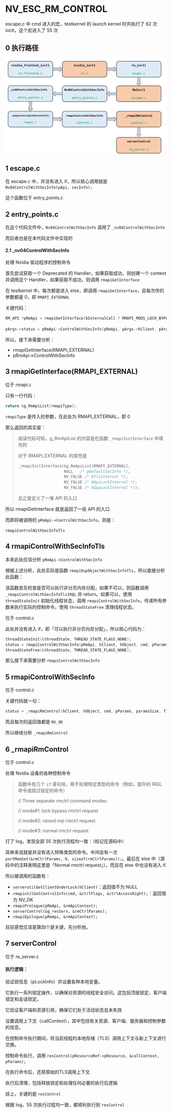 # NV_ESC_RM_CONTROL

escape.c 中 cmd 进入的宏，testkernel 的 launch kernel 时共执行了 62 次 ioctl，这个宏进入了 55 次

## 0 执行路径

![image-20231202205944474](../../img/ioctl-NV_ESC_RM_CONTROL.png)

## 1 escape.c

在 escape.c 中，并没有进入 if，所以核心调用就是 `Nv04ControlWithSecInfo(pApi, secInfo);`

这个函数位于 entry_points.c

## 2 entry_points.c

在这个代码文件中，`Nv04ControlWithSecInfo` 调用了 `_nv04ControlWithSecInfo`

而后者也是在本代码文件中实现的

#### 2.1 _nv04ControlWithSecInfo

处理 Nvidia 驱动程序的控制命令

首先尝试获取一个 Deprecated 的 Handler，如果获取成功，则创建一个 context 并调用这个 Handler，如果获取不成功，则调用 `rmapiGetInterface`

在 testkernel 中，每次都是进入 else，即调用 `rmapiGetInterface`，且每次传的参数都是 0，即 `RMAPI_EXTERNAL`

关键代码：

```c
RM_API *pRmApi = rmapiGetInterface(bInternalCall ? RMAPI_MODS_LOCK_BYPASS : RMAPI_EXTERNAL);

pArgs->status = pRmApi->ControlWithSecInfo(pRmApi, pArgs->hClient, pArgs->hObject, pArgs->cmd, pArgs->params, pArgs->paramsSize, pArgs->flags, &secInfo);
```

所以，接下来需要分析：

+ rmapiGetInterface(RMAPI_EXTERNAL)
+ pRmApi->ControlWithSecInfo

## 3 rmapiGetInterface(RMAPI_EXTERNAL)

位于 rmapi.c

只有一行代码：

```c
return &g_RmApiList[rmapiType];
```

`rmapiType` 是传入的参数，在此处为 RMAPI_EXTERNAL，即 0

那么返回的其实是：

> 阅读代码可知，g_RmApiList 的内容是在函数 `_rmapiInitInterface` 中填充的
>
> 对于 RMAPI_EXTERNAL 的填充是
>
> ```c
> _rmapiInitInterface(&g_RmApiList[RMAPI_EXTERNAL],         
>                     NULL	 /* pDefaultSecInfo */,   
>                     NV_FALSE /* bTlsInternal */,  
>                     NV_FALSE /* bApiLockInternal */, 
>                     NV_FALSE /* bGpuLockInternal */);
> ```
>
> 总之是定义了一堆 API 的入口

所以 rmapiGetInterface 就是返回了一些 API 的入口

而即将被调用的 `pRmApi->ControlWithSecInfo`，则是：

`rmapiControlWithSecInfoTls`

## 4 rmapiControlWithSecInfoTls

本来此处应该分析 `pRmApi->ControlWithSecInfo`

根据上述分析，此处实际是函数 `rmapiDupObjectWithSecInfoTls`，所以直接分析此函数：

该函数首先检查是否可以执行非分页内存分配，如果不可以，则函数调用 `_rmapiControlWithSecInfoTlsIRQL` 并 return。如果可以，使用 `threadStateInit` 初始化线程状态，调用 `rmapiControlWithSecInfo`，传递所有参数来执行实际的控制命令，使用 `threadStateFree` 清理线程状态。

位于 control.c

此处并没有进入 if，即「可以执行非分页内存分配」，所以核心代码为：

```c
threadStateInit(&threadState, THREAD_STATE_FLAGS_NONE);
status = rmapiControlWithSecInfo(pRmApi, hClient, hObject, cmd, pParams, paramsSize, flags, pSecInfo);
threadStateFree(&threadState, THREAD_STATE_FLAGS_NONE);
```

那么接下来需要分析 `rmapiControlWithSecInfo`

## 5 rmapiControlWithSecInfo

位于 control.c

关键代码就一句：

```c
status = _rmapiRmControl(hClient, hObject, cmd, pParams, paramsSize, flags, pRmApi, pSecInfo);
```

而且每次的返回值都是 `NV_OK`

所以继续分析 `_rmapiRmControl`

## 6 _rmapiRmControl

位于 control.c

处理 Nvidia 设备的各种控制命令

> 函数中有几个 `if` 语句块，用于处理特定类型的命令（例如，提升的 IRQL 命令或绕过锁定的命令）
>
> // Three separate rmctrl command modes:
>
> //  mode#1: lock bypass rmctrl request
>
> //  mode#2: raised-irql rmctrl request
>
> //  mode#3: normal rmctrl request

打了 log，发现全部 55 次执行流程均一致：（标记在源码中）

简单来说就是并没有进入特殊类型的命令。中间会有一次 `portMemSet(&rmCtrlParams, 0, sizeof(rmCtrlParams));`。最后在 else 中（源码中的注释表明这里是「Normal rmctrl request」）。而且在 else 中也没有进入 if.

所以被调用的函数有：

+ `serverutilGetClientUnderLock(hClient)`：返回值不为 NULL
+ `rmapiutilGetControlInfo(cmd, &ctrlFlags, &ctrlAccessRight);`：返回值为 NV_OK
+ `rmapiPrologue(pRmApi, &rmApiContext);`
+ `serverControl(&g_resServ, &rmCtrlParams);`
+ `rmapiEpilogue(pRmApi, &rmApiContext);`

目前感觉应该是第四个是关键，先分析他。

## 7 serverControl

位于 re_server.c

#### 执行逻辑：

验证锁信息（pLockInfo）并设置各种本地变量。

它执行一系列锁定操作，以确保对资源的线程安全访问。这包括顶层锁定、客户端锁定和会话锁定。 

它验证客户端和资源引用，确保它们处于活动状态且未失效

设置调用上下文（callContext），其中包括有关资源、客户端、服务器和控制参数的信息。

在控制命令执行期间，将当前线程的本地存储（TLS）调用上下文与新上下文进行交换。

控制命令执行，调用 `resControl(pResourceRef->pResource, &callContext, pParams);`

在执行命令后，还原原始的TLS调用上下文

执行后清理，包括释放锁定和处理任何必要的执行后逻辑

综上，关键的是 `resControl`

根据 log，55 次执行过程均一致，都顺利执行到 `resControl`